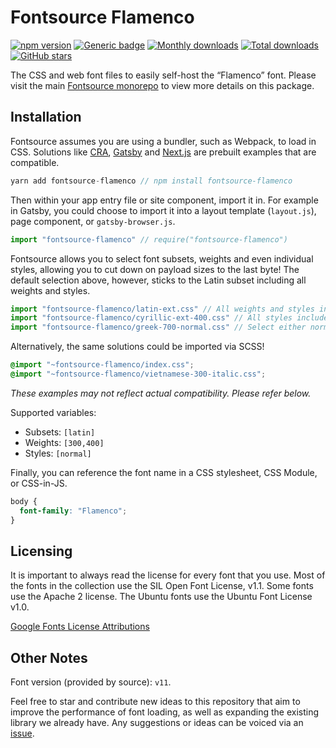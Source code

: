 # Fontsource Flamenco

[![npm version](https://badge.fury.io/js/fontsource-flamenco.svg)](https://www.npmjs.com/package/fontsource-flamenco) [![Generic badge](https://img.shields.io/badge/fontsource-passing-brightgreen)](https://github.com/DecliningLotus/fontsource) [![Monthly downloads](https://badgen.net/npm/dm/fontsource-flamenco)](https://github.com/DecliningLotus/fontsource) [![Total downloads](https://badgen.net/npm/dt/fontsource-flamenco)](https://github.com/DecliningLotus/fontsource) [![GitHub stars](https://img.shields.io/github/stars/DecliningLotus/fontsource.svg?style=social&label=Star)](https://GitHub.com/DecliningLotus/fontsource/stargazers/)

The CSS and web font files to easily self-host the “Flamenco” font. Please visit the main [Fontsource monorepo](https://github.com/DecliningLotus/fontsource) to view more details on this package.

## Installation

Fontsource assumes you are using a bundler, such as Webpack, to load in CSS. Solutions like [CRA](https://create-react-app.dev/), [Gatsby](https://www.gatsbyjs.org/) and [Next.js](https://nextjs.org/) are prebuilt examples that are compatible.

```javascript
yarn add fontsource-flamenco // npm install fontsource-flamenco
```

Then within your app entry file or site component, import it in. For example in Gatsby, you could choose to import it into a layout template (`layout.js`), page component, or `gatsby-browser.js`.

```javascript
import "fontsource-flamenco" // require("fontsource-flamenco")
```

Fontsource allows you to select font subsets, weights and even individual styles, allowing you to cut down on payload sizes to the last byte! The default selection above, however, sticks to the Latin subset including all weights and styles.

```javascript
import "fontsource-flamenco/latin-ext.css" // All weights and styles included.
import "fontsource-flamenco/cyrillic-ext-400.css" // All styles included.
import "fontsource-flamenco/greek-700-normal.css" // Select either normal or italic.
```

Alternatively, the same solutions could be imported via SCSS!

```scss
@import "~fontsource-flamenco/index.css";
@import "~fontsource-flamenco/vietnamese-300-italic.css";
```

_These examples may not reflect actual compatibility. Please refer below._

Supported variables:

- Subsets: `[latin]`
- Weights: `[300,400]`
- Styles: `[normal]`

Finally, you can reference the font name in a CSS stylesheet, CSS Module, or CSS-in-JS.

```css
body {
  font-family: "Flamenco";
}
```

## Licensing

It is important to always read the license for every font that you use.
Most of the fonts in the collection use the SIL Open Font License, v1.1. Some fonts use the Apache 2 license. The Ubuntu fonts use the Ubuntu Font License v1.0.

[Google Fonts License Attributions](https://fonts.google.com/attribution)

## Other Notes

Font version (provided by source): `v11`.

Feel free to star and contribute new ideas to this repository that aim to improve the performance of font loading, as well as expanding the existing library we already have. Any suggestions or ideas can be voiced via an [issue](https://github.com/DecliningLotus/fontsource/issues).
